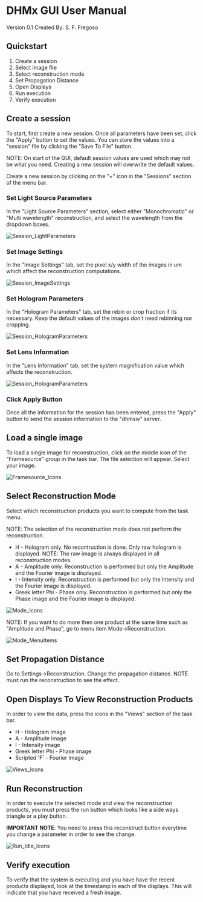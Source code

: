 # DHMx GUI User Manual
Version 0.1
Created By:  S. F. Fregoso

## Quickstart

1. Create a session
2. Select image file
3. Select reconstruction mode
4. Set Propagation Distance
5. Open Displays
6. Run execution
7. Verify execution

## Create a session
To start, first create a new session.  Once all parameters have been set, click the "Apply" button to set the values.  You can store the values into a "session" file by clicking the "Save To File" button.

NOTE:  On start of the GUI, default session values are used which may not be what you need.  Creating a new session will overwrite the default values.

Create a new session by clicking on the "+" icon in the "Sessions" section of the menu bar.

### Set Light Source Parameters
In the "Light Source Parameters" section, select either "Monochromatic" or "Multi wavelength" reconstruction, and select the wavelength from the dropdown boxes.

![Session_LightParameters](dhmx_session_lightparameters.png)

### Set Image Settings
In the "Image Settings" tab, set the pixel x/y width of the images in um which affect the reconstruction computations.

![Session_ImageSettings](dhmx_session_imagesettings.png)

### Set Hologram Parameters
In the "Hologram Parameters" tab, set the rebin or crop fraction if its necessary.  Keep the default values of the images don't need rebinning nor cropping.

![Session_HologramParameters](dhmx_session_hologramparameters.png)

### Set Lens Information
In the "Lens Information" tab, set the system magnification value which affects the reconstruction.

![Session_HologramParameters](dhmx_session_hologramparameters.png)

### Click Apply Button
Once all the information for the session has been entered, press the "Apply" button to send the session information to the "dhmsw" server.

## Load a single image
To load a single image for reconstruction, click on the middle icon of the "Framesource" group in the task bar.  The file selection will appear.  Select your image.

![Framesource_Icons](framesource_icons.png)

## Select Reconstruction Mode
Select which reconstruction products you want to compute from the task menu.

NOTE:  The selection of the reconstruction mode does not perform the reconstruction.

* H - Hologram only.  No recontruction is done.  Only raw hologram is displayed.  NOTE:  The raw image is always displayed in all reconstruction modes.
* A - Amplitude only.  Reconstruction is performed but only the Amplitude and the Fourier image is displayed.
* I - Intensity only.  Reconstruction is performed but only the Intensity and the Fourier image is displayed.
* Greek letter Phi - Phase only.  Reconstruction is performed but only the Phase image and the Fourier image is displayed.


![Mode_Icons](mode_icons.png)

NOTE:  If you want to do more then one product at the same time such as "Amplitude and Phase", go to menu item Mode->Reconstruction.

![Mode_MenuItems](mode_menu_selections.png)


## Set Propagation Distance
Go to Settings->Reconstruction.  Change the propagation distance.  NOTE must run the reconstruction to see the effect.

## Open Displays To View Reconstruction Products
In order to view the data, press the icons in the "Views" section of the task bar.

* H - Hologram image
* A - Amplitude image
* I - Intensity image
* Greek letter Phi - Phase image
* Scripted 'F' - Fourier image

![Views_Icons](views_icons.png)

## Run Reconstruction
In order to execute the selected mode and view the reconstruction products, you must press the run button which looks like a side ways triangle or a play button.

**IMPORTANT NOTE**:  You need to press this reconstruct button everytime you change a parameter in order to see the change.

![Run_Idle_Icons](run_idle_icons.png)

## Verify execution
To verify that the system is executing and you have have the recent products displayed, look at the timestamp in each of the displays.  This will indicate that you have received a fresh image.

